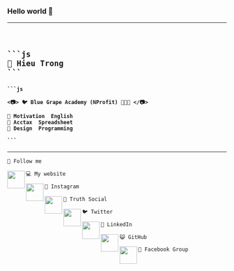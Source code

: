### Hello world 👋

---

</br>

<h2>
  
    ```js
    📘 Hieu Trong
    ```
  
</h2>

<h4 align="left">

    ```js

    <📷> 🐦 Blue Grape Academy (NProfit) 🌻🌻🌻 </📷>

    💙 Motivation  English
    💚 Acctax  Spreadsheet
    💜 Design  Programming

    ```
  
</h4>

---

```js
🌻 Follow me
```

<a href="https://sites.google.com/view/khautronghieu" target="_blank">
  <img src="https://lh3.googleusercontent.com/pw/AJFCJaUdR7E-q9x4NHQSKOSJHXJMu88dwNLva60D0FuQYmyNLE_OKnXzwyIcDYBw6_LGLQD2d-pGcSGS_tT01MhNzGp_7LpsVcUY7LH_JNgAnLUPBCfH0RrHM-QhWBDfD44x36ye857VfNeygFqm2dv1Kv0M=w961-h961-s-no?authuser=0" align="left" width="40px">
</a>

```js
💻 My website
```

<a href="https://www.instagram.com/khautronghieu" target="_blank">
  <img src="https://lh3.googleusercontent.com/pw/AJFCJaWhtxUNOiBaA3Ag23wNODo3ZNSOM8JpMPxQ3p0bkjA83AieJgsBznkqTQIpjNHy_qdJ2iWSyt9tXGFIBJ0tdhOP8lUne6ZvYgqhMFZth_LRiBh0K3QNjwDHuqCmv__Ht00TMGkd9SSw4DDBivGEQgpI=w512-h512-s-no?authuser=0" align="left" width="40px">
</a>

```js
📸 Instagram
```

<a href="https://truthsocial.com/@khautronghieu" target="_blank">
  <img src="https://lh3.googleusercontent.com/pw/AJFCJaXpvcFE1UcAWTXsmN6xDLLpLguFqDDyBV9Wx3jdNZXUqLI8YqiP26c8eDuVXKq1aNDaoJl7f-EEL2jnlDyD7YqPCDiyMVSJ2bzpO5lrB89_cJpp0UD6MZm5vH1K2yUarsTyV9-23KUc08KCG6M6ixMu=w365-h364-s-no?authuser=0" align="left" width="40px">
</a>

```js
📱 Truth Social
```

<a href="https://twitter.com/khautronghieu" target="_blank">
  <img src="https://lh3.googleusercontent.com/pw/AJFCJaUYn6M0xBErAldgmq5SAU88Kz4yQIgikYORbnmWKSsrxY35nFCxcvd0STGimMGjBmbqATXjLsrtmK54SpK4TaRwcaEXxUCx1Ny5M1rkXhV2IjAP_crS55yS7o62iry-tbLaQGfJHpIGZFOQEUXmhCdy=w1024-h842-s-no?authuser=0" align="left" width="40px">
</a>

```js
🐦 Twitter
```

<a href="https://www.linkedin.com/in/khautronghieu" target="_blank">
  <img src="https://lh3.googleusercontent.com/pw/AJFCJaWB7bm5r78gb98iYCpYUuFPQVtmWTIAL1ipTI7zumq_o8gBbrI8m-cF-fpd4FmXL-gWRl7ShLZf20fir2ZuWuZSqapfgvIWH26oVvohWHE4nnSokbdMx0ujgKlPCja2i-C5Q0VoViwF_T4HaRjci_N9=w512-h512-s-no?authuser=0" align="left" width="40px">
</a>

```js
👔 LinkedIn
```

<a href="\https://github.com/khautronghieu" target="_blank">
  <img src="https://lh3.googleusercontent.com/pw/AJFCJaWkWyZiP5qSx-5tei9V__kjYuVj5d0xTzrAq83CjrivNNno4-U9B0pmb5VNDPe2s3PQPyDnFbIVAJAK0KFnPst4F-7TXIEJzB4bbaNxSrq3j0NcV-Q2GeKxBfMrRvjp1gjLfW-wVXvYvVZEOfiltzUy=w904-h904-s-no?authuser=0" align="left" width="40px">
</a>

```js
😺 GitHub
```

<a href="https://www.facebook.com/groups/bluegrapeacademy" target="_blank">
  <img src="https://lh3.googleusercontent.com/pw/AJFCJaXUX2JlilsSRmlTYRPuqY6nk0YhtGJhbWcNT724uBu38UA4yyN5hpuIscI81uj9FYtyvDcBRMB3gXCcDPEnpS8dJjIELA3eUVbj3ujMtgg-TKSC2zpMQGkbYsZ4fKwzJUC4k8Qhp-jpdiwehDZ_nHCO=w961-h961-s-no?authuser=0" align="left" width="40px">
</a>

```js
📘 Facebook Group
```
